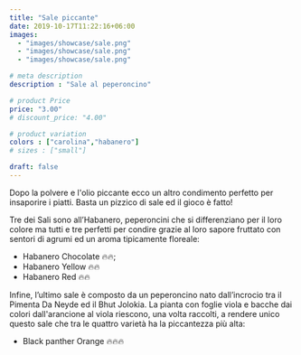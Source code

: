 ```yaml
---
title: "Sale piccante"
date: 2019-10-17T11:22:16+06:00
images: 
  - "images/showcase/sale.png"
  - "images/showcase/sale.png"
  - "images/showcase/sale.png"

# meta description
description : "Sale al peperoncino"

# product Price
price: "3.00"
# discount_price: "4.00"

# product variation
colors : ["carolina","habanero"]
# sizes : ["small"]

draft: false
---
```


Dopo la polvere e l'olio piccante ecco un altro condimento perfetto per insaporire i piatti. Basta un pizzico di sale ed il gioco è fatto! 

Tre dei Sali sono all’Habanero, peperoncini che si differenziano per il loro colore ma tutti e tre perfetti per condire grazie al loro sapore fruttato con sentori di agrumi ed un aroma tipicamente floreale:

- Habanero Chocolate 🔥🔥; 
- Habanero Yellow 🔥🔥
- Habanero Red 🔥🔥 

Infine, l’ultimo sale è composto da un peperoncino nato dall’incrocio tra il Pimenta Da Neyde ed il Bhut Jolokia. La pianta con foglie viola e bacche dai colori dall'arancione al viola riescono, una volta raccolti, a rendere unico questo sale che tra le quattro varietà ha la piccantezza più alta:

- Black panther Orange 🔥🔥🔥 